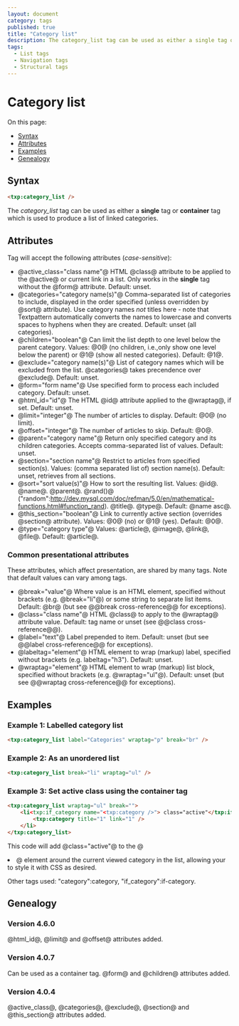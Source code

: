 ```yaml
---
layout: document
category: tags
published: true
title: "Category list"
description: The category_list tag can be used as either a single tag or container tag which is used to produce a list of linked categories.
tags:
  - List tags
  - Navigation tags
  - Structural tags
---
```


# Category list

On this page:

* [Syntax](#user-content-syntax)
* [Attributes](#user-content-attributes)
* [Examples](#user-content-examples)
* [Genealogy](#user-content-genealogy)

## Syntax

```html
<txp:category_list />
```

The *category_list* tag can be used as either a __single__ tag or __container__ tag which is used to produce a list of linked categories.

## Attributes

Tag will accept the following attributes (*case-sensitive*):

* @active_class="class name"@
HTML @class@ attribute to be applied to the @active@ or current link in a list. Only works in the __single__ tag without the @form@ attribute.
Default: unset.
* @categories="category name(s)"@
Comma-separated list of categories to include, displayed in the order specified (unless overridden by @sort@ attribute). Use category names *not* titles here - note that Textpattern automatically converts the names to lowercase and converts spaces to hyphens when they are created.
Default: unset (all categories).
* @children="boolean"@
Can limit the list depth to one level below the parent category.
Values: @0@ (no children, i.e.,only show one level below the parent) or @1@ (show all nested categories).
Default: @1@.
* @exclude="category name(s)"@
List of category names which will be excluded from the list. @categories@ takes precendence over @exclude@.
Default: unset.
* @form="form name"@
Use specified form to process each included category.
Default: unset.
* @html_id="id"@
The HTML @id@ attribute applied to the @wraptag@, if set.
Default: unset.
* @limit="integer"@
The number of articles to display.
Default: @0@ (no limit).
* @offset="integer"@
The number of articles to skip.
Default: @0@.
* @parent="category name"@
Return only specified category and its children categories. Accepts comma-separated list of values.
Default: unset.
* @section="section name"@
Restrict to articles from specified section(s).
Values: (comma separated list of) section name(s).
Default: unset, retrieves from all sections.
* @sort="sort value(s)"@
How to sort the resulting list.
Values:
@id@.
@name@.
@parent@.
@rand()@ ("random":http://dev.mysql.com/doc/refman/5.0/en/mathematical-functions.html#function_rand).
@title@.
@type@.
Default: @name asc@.
* @this_section="boolean"@
Link to currently active section (overrides @section@ attribute).
Values: @0@ (no) or @1@ (yes).
Default: @0@.
* @type="category type"@
Values: @article@, @image@, @link@, @file@.
Default: @article@.

### Common presentational attributes

These attributes, which affect presentation, are shared by many tags. Note that default values can vary among tags.

* @break="value"@
Where value is an HTML element, specified without brackets (e.g. @break="li"@) or some string to separate list items.
Default: @br@ (but see @@break cross-reference@@ for exceptions).
* @class="class name"@
HTML @class@ to apply to the @wraptag@ attribute value.
Default: tag name or unset (see @@class cross-reference@@).
* @label="text"@
Label prepended to item.
Default: unset (but see @@label cross-reference@@ for exceptions).
* @labeltag="element"@
HTML element to wrap (markup) label, specified without brackets (e.g. labeltag="h3").
Default: unset.
* @wraptag="element"@
HTML element to wrap (markup) list block, specified without brackets (e.g. @wraptag="ul"@).
Default: unset (but see @@wraptag cross-reference@@ for exceptions).

## Examples

### Example 1: Labelled category list

```html
<txp:category_list label="Categories" wraptag="p" break="br" />
```

### Example 2: As an unordered list

```html
<txp:category_list break="li" wraptag="ul" />
```

### Example 3: Set active class using the container tag

```html
<txp:category_list wraptag="ul" break="">
    <li<txp:if_category name="<txp:category />"> class="active"</txp:if_category>>
        <txp:category title="1" link="1" />
    </li>
</txp:category_list>
```

This code will add @class="active"@ to the @<li>@ element around the current viewed category in the list, allowing your to style it with CSS as desired.

Other tags used: "category":category, "if_category":if-category.

## Genealogy

### Version 4.6.0

@html_id@, @limit@ and @offset@ attributes added.

### Version 4.0.7

Can be used as a container tag.
@form@ and @children@ attributes added.

### Version 4.0.4

@active_class@, @categories@, @exclude@, @section@ and @this_section@ attributes added.
